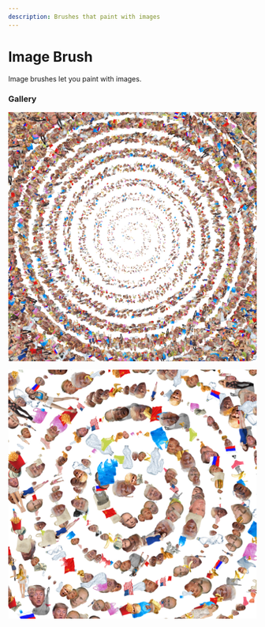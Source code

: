 ```yaml
---
description: Brushes that paint with images
---
```


# Image Brush

Image brushes let you paint with images. 

### Gallery

![](../../../../.gitbook/assets/2fd31f%20%281%29.jpeg)

![](../../../../.gitbook/assets/fee672.jpeg)

